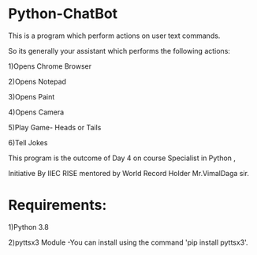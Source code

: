 # Python-ChatBot
This is a program which perform actions on user text commands.


So its generally your assistant which performs the following actions:

1)Opens Chrome Browser 

2)Opens Notepad

3)Opens Paint

4)Opens Camera

5)Play Game- Heads or Tails

6)Tell Jokes


This program is the outcome of Day 4 on course Specialist in Python ,

Initiative By IIEC RISE mentored by World Record Holder Mr.VimalDaga sir.

# Requirements:

1)Python 3.8

2)pyttsx3 Module -You can install using the command 'pip install pyttsx3'.

